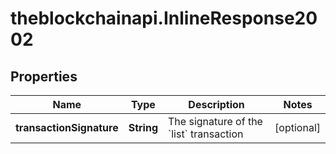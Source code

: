 # theblockchainapi.InlineResponse2002

## Properties

Name | Type | Description | Notes
------------ | ------------- | ------------- | -------------
**transactionSignature** | **String** | The signature of the &#x60;list&#x60; transaction  | [optional] 


